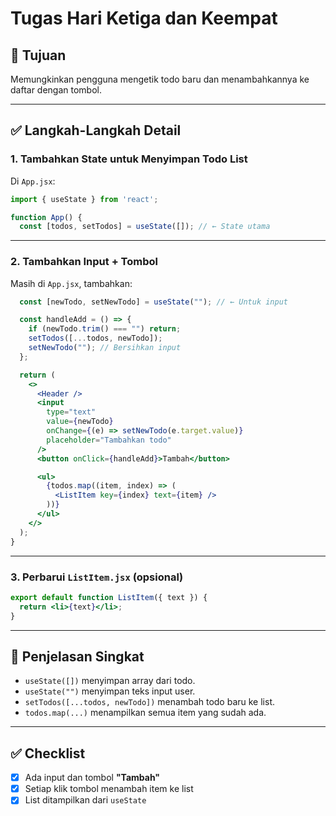 # Tugas Hari Ketiga dan Keempat

## 🎯 Tujuan
Memungkinkan pengguna mengetik todo baru dan menambahkannya ke daftar dengan tombol.

---

## ✅ Langkah-Langkah Detail

### 1. Tambahkan State untuk Menyimpan Todo List
Di `App.jsx`:

```jsx
import { useState } from 'react';

function App() {
  const [todos, setTodos] = useState([]); // ← State utama
```

---

### 2. Tambahkan Input + Tombol
Masih di `App.jsx`, tambahkan:

```jsx
  const [newTodo, setNewTodo] = useState(""); // ← Untuk input

  const handleAdd = () => {
    if (newTodo.trim() === "") return;
    setTodos([...todos, newTodo]);
    setNewTodo(""); // Bersihkan input
  };

  return (
    <>
      <Header />
      <input
        type="text"
        value={newTodo}
        onChange={(e) => setNewTodo(e.target.value)}
        placeholder="Tambahkan todo"
      />
      <button onClick={handleAdd}>Tambah</button>

      <ul>
        {todos.map((item, index) => (
          <ListItem key={index} text={item} />
        ))}
      </ul>
    </>
  );
}
```

---

### 3. Perbarui `ListItem.jsx` (opsional)

```jsx
export default function ListItem({ text }) {
  return <li>{text}</li>;
}
```

---

## 🧠 Penjelasan Singkat
- `useState([])` menyimpan array dari todo.  
- `useState("")` menyimpan teks input user.  
- `setTodos([...todos, newTodo])` menambah todo baru ke list.  
- `todos.map(...)` menampilkan semua item yang sudah ada.  

---

## ✅ Checklist
- [x] Ada input dan tombol **"Tambah"**  
- [x] Setiap klik tombol menambah item ke list  
- [x] List ditampilkan dari `useState`  
